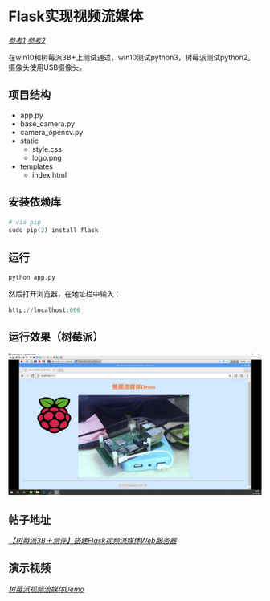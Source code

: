 # Flask实现视频流媒体

[*参考1*](https://github.com/Mjrovai/Video-Streaming-with-Flask/tree/master/camWebServer)
[*参考2*](https://github.com/miguelgrinberg/flask-video-streaming)

在win10和树莓派3B+上测试通过，win10测试python3，树莓派测试python2。
摄像头使用USB摄像头。

## 项目结构

* app.py
* base_camera.py
* camera_opencv.py
* static
  * style.css
  * logo.png
* templates
  * index.html 

## 安装依赖库

```python
# via pip
sudo pip(2) install flask
```

## 运行

```python
python app.py
```

然后打开浏览器，在地址栏中输入：
```python
http://localhost:666
```


## 运行效果（树莓派）

![](https://raw.githubusercontent.com/xxpcb/flask-video-streaming-usbcamera/master/result/1.jpg)

## 帖子地址
[*【树莓派3B＋测评】搭建Flask视频流媒体Web服务器*](http://bbs.eeworld.com.cn/forum.php?mod=viewthread&tid=1006103&page=1&extra=#pid2755410)

## 演示视频
[*树莓派视频流媒体Demo*](https://v.youku.com/v_show/id_XMzg0Nzk4NzE4OA==.html?spm=a2hzp.8244740.0.0)